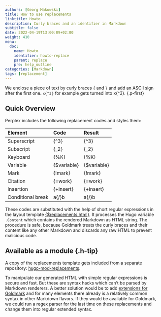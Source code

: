 ```yaml
---
authors: [Georg Makowski]
title: How to use replacements
linktitle: Howto
description: Curly braces and an identifier in Markdown
subtitle: false
date: 2022-04-19T13:00:09+02:00
weight: 410
menu:
  doc:
    name: Howto
    identifier: howto-replace
    parent: replace
    pre: help_outline
categories: [Markdown]
tags: [replacement]
---
```


We enclose a piece of text by curly braces `{` and `}` and add an ASCII sign after the first one. `x{‍^3}` for example gets turned into x{^3}.
{.p-first} <!--more-->

## Quick Overview

Perplex includes the following replacement codes and styles them:

| Element     |     Code     |   Result    |
|:------------|:------------|:-----------|
| Superscript |    {‍^3}      |    {^3}     |
| Subscript   |    {‍_2}      |    {_2}     |
| Keyboard    |    {‍%K}      |    {%K}     |
| Variable    | {‍$variable}  | {$variable} |
| Mark        |   {‍!mark}    |   {!mark}   |
| Citation    |  {‍=work}     |  {=work}  |
| Insertion   |  {‍+insert}   |  {+insert}  |
| Conditional break | a{‍/}b |  a{/}b |
 
These codes are substituted with the help of short regular expressions in the layout template [{$replacements.html}](/doc/appendix/replacements). It processes the Hugo variable `.Content` which contains the rendered Markdown as HTML string. The procedure is safe, because Goldmark treats the curly braces and their content like any other Markdown and discards any raw HTML to prevent malicious code.

## Available as a module {.h-tip}
A copy of the replacements template gets included from a separate repository: [hugo-mod-replacements](https://github.com/bowman2001/hugo-mod-replacements).

To manipulate our generated HTML with simple regular expressions is secure and fast. But these are syntax hacks which can’t be parsed by Markdown renderers. A better solution would be to add [extensions for Goldmark](https://github.com/yuin/goldmark/tree/master/extension) and for many elements there already is a relatively common syntax in other Markdown flavors. If they would be available for Goldmark, we could run a regex parser for the last time on these replacements and change them into regular extended syntax.
